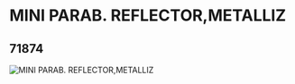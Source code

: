# MINI PARAB. REFLECTOR,METALLIZ
## 71874
![MINI PARAB. REFLECTOR,METALLIZ](https://lc-www-live-s.legocdn.com/media/bricks/5/2/4114758.jpg)